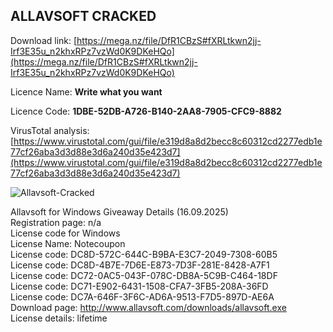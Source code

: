 ## ALLAVSOFT CRACKED

Download link: [https://mega.nz/file/DfR1CBzS#fXRLtkwn2jj-Irf3E35u_n2khxRPz7vzWd0K9DKeHQo](https://mega.nz/file/DfR1CBzS#fXRLtkwn2jj-Irf3E35u_n2khxRPz7vzWd0K9DKeHQo)

Licence Name: **Write what you want**

Licence Code: **1DBE-52DB-A726-B140-2AA8-7905-CFC9-8882**

VirusTotal analysis: [https://www.virustotal.com/gui/file/e319d8a8d2becc8c60312cd2277edb1e77cf26aba3d3d88e3d6a240d35e423d7](https://www.virustotal.com/gui/file/e319d8a8d2becc8c60312cd2277edb1e77cf26aba3d3d88e3d6a240d35e423d7)

![Allavsoft-Cracked](https://user-images.githubusercontent.com/105000222/173907747-e36fe969-2505-4e90-85b2-360f8ba553f6.png)


Allavsoft for Windows Giveaway Details (16.09.2025) \
Registration page: n/a \
License code for Windows \
License Name: Notecoupon \
License code: DC8D-572C-644C-B9BA-E3C7-2049-7308-60B5 \
License code: DC8D-4B7E-7D6E-E873-7D3F-281E-8428-A7F1 \
License code: DC72-0AC5-043F-078C-DB8A-5C9B-C464-18DF \
License code: DC71-E902-6431-1508-CFA7-3FB5-208A-36FD \
License code: DC7A-646F-3F6C-AD6A-9513-F7D5-897D-AE6A \
Download page: http://www.allavsoft.com/downloads/allavsoft.exe        \
License details: lifetime
